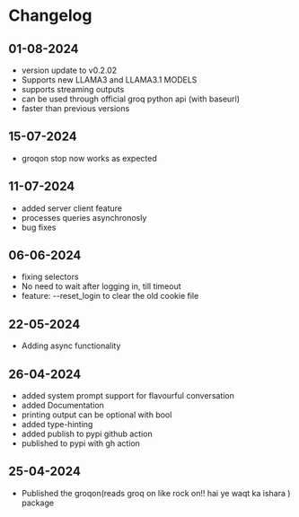 # Changelog

## 01-08-2024
* version update to v0.2.02
* Supports new LLAMA3 and LLAMA3.1 MODELS   
* supports streaming outputs
* can be used through official groq python api (with baseurl)
* faster than previous versions

## 15-07-2024
* groqon stop now works as expected

## 11-07-2024
* added server client feature
* processes queries asynchronosly
* bug fixes

## 06-06-2024
* fixing selectors
* No need to wait after logging in, till timeout
* feature: --reset_login to clear the old cookie file

## 22-05-2024
* Adding async functionality

## 26-04-2024
* added system prompt support for flavourful conversation
* added Documentation
* printing output can be optional with bool
* added type-hinting
* added publish to pypi github action
* published to pypi with gh action

## 25-04-2024
* Published the groqon(reads groq on like rock on!! hai ye waqt ka ishara ) package